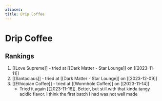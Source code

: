 ```yaml
---
aliases:
title: Drip Coffee
---
```

# Drip Coffee
## Rankings
1. [[Love Supreme]] - tried at [[Dark Matter - Star Lounge]] on [[2023-11-11]]
2. [[Santaclaus]] - tried at [[Dark Matter - Star Lounge]] on [[2023-12-09]]
3. [[Ethiopian Coffee]] - tried at [[Wormhole Coffee]] on [[2023-11-14]]
	- Tried it again [[2023-11-16]]. Better, but still with that kinda tangy acidic flavor. I think the first batch I had was not well made